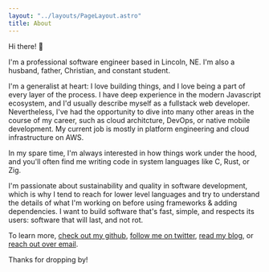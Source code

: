 ```yaml
---
layout: "../layouts/PageLayout.astro"
title: About
---
```


Hi there! 👋

I'm a professional software engineer based in Lincoln, NE. I'm also a husband, father, Christian,
and constant student.

I'm a generalist at heart: I love building things, and I love being a part of every layer of the
process. I have deep experience in the modern Javascript ecosystem, and I'd usually describe myself
as a fullstack web developer. Nevertheless, I've had the opportunity to dive into many other areas
in the course of my career, such as cloud architcture, DevOps, or native mobile development. My
current job is mostly in platform engineering and cloud infrastructure on AWS.

In my spare time, I'm always interested in how things work under the hood, and you'll often find me
writing code in system languages like C, Rust, or Zig.

I'm passionate about sustainability and quality in software development, which is why I tend to
reach for lower level languages and try to understand the details of what I'm working on before
using frameworks & adding dependencies. I want to build software that's fast, simple, and respects
its users: software that will last, and not rot.

To learn more, [check out my github](https://github.com/michaelhelvey),
[follow me on twitter](https://twitter.com/_michaelhelvey), [read my blog](/blog), or
[reach out over email](/contact).

Thanks for dropping by!
